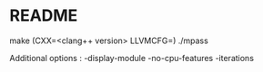 # README #

make (CXX=<clang++ version> LLVMCFG=<llvm-config version>)
./mpass

Additional options :
-display-module
-no-cpu-features
-iterations

